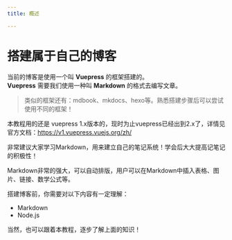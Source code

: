 ```yaml
---
title: 概述

---
```


# 搭建属于自己的博客

当前的博客是使用一个叫 **Vuepress** 的框架搭建的。  
**Vuepress** 需要我们使用一种叫 **Markdown** 的格式去编写文章。  

> 类似的框架还有：mdbook、mkdocs、hexo等。熟悉搭建步骤后可以尝试使用不同的框架！

本教程用的还是 vuepress 1.x版本的，现时为止vuepress已经出到2.x了，详情见官方文档：<https://v1.vuepress.vuejs.org/zh/>

非常建议大家学习Markdown，用来建立自己的笔记系统！学会后大大提高记笔记的积极性！  

Markdown非常的强大，可以自动排版，用户可以在Markdown中插入表格、图片、链接、数学公式等。

搭建博客前，你需要对以下内容有一定理解：  
* Markdown
* Node.js

当然，也可以跟着本教程，逐步了解上面的知识！  




